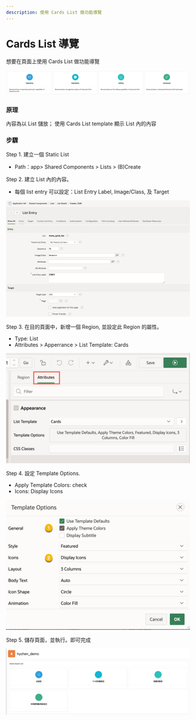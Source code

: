 ```yaml
---
description: 使用 Cards List 做功能導覽
---
```


# Cards List  導覽

想要在頁面上使用 Cards List 做功能導覽

![](<.gitbook/assets/image (4) (1) (1).png>)

### 原理

內容為以 List 儲放； 使用 Cards List template 顯示 List 內的內容

### 步驟

Step 1. 建立一個 Static List

* Path：app> Shared Components > Lists > (B)Create&#x20;

Step 2. 建立 List 內的內容。

* 每個 list entry 可以設定：List Entry Label, Image/Class, 及 Target

![](<.gitbook/assets/image (2) (1) (1).png>)

Step 3. 在目的頁面中，新增一個 Region, 並設定此 Region 的屬性。

* Type: List
* Attributes > Apperrance > List Template: Cards

![](<.gitbook/assets/image (3) (1).png>)

Step 4. 設定 Template Options.&#x20;

* Apply Template Colors: check
* Icons: Display Icons

![](.gitbook/assets/image.png)

Step 5. 儲存頁面，並執行。即可完成

![](<.gitbook/assets/image (1).png>)
